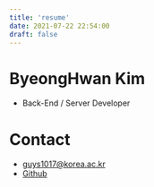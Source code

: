 ```yaml
---
title: 'resume'
date: 2021-07-22 22:54:00
draft: false
---
```



# ByeongHwan Kim
- Back-End / Server Developer

# Contact
- guys1017@korea.ac.kr
- [Github](https://github.com/BottleH)